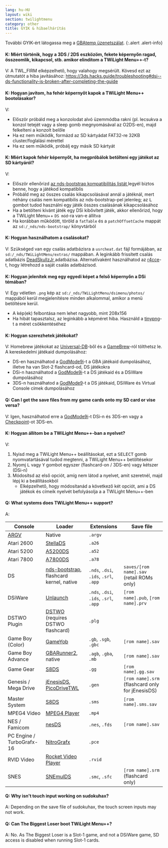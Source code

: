 ```yaml
---
lang: hu-HU
layout: wiki
section: twilightmenu
category: other
title: GYIK & hibaelhárítás
---
```


További GYIK-ért látogassa meg a [GBAtemp üzenetszálat](https://gbatemp.net/threads/ds-i-3ds-twilight-menu-gui-for-ds-i-games-and-ds-i-menu-replacement.472200/).
{:.alert .alert-info}

#### K: Miért történik, hogy a 3DS / 2DS eszközöm, fekete képernyőn ragad, összeomlik, kikapcsol, stb. amikor elindítom a TWiLight Menu++-t?
V: A TWL_FIRM elképzelhető, hogy valahogy megsérült. Kövesd ezt az útmutatót a hiba javításához: <https://3ds.hacks.guide/troubleshooting#dsi--ds-functionality-is-broken-after-completing-the-guide>

#### K: Hogyan javítom, ha fehér képernyőt kapok a TWiLight Menu++ bootolásakor?
V:
- Először próbáld meg a konzolodat alvó üzemmódba rakni (pl. lecsukva a konzol tetejét vagy a sleep gomb megnyomásával az O2DS-en), majd felkelteni a konzolt belőle
- Ha ez nem működik, formázd az SD kártyádat FAT32-re 32KB cluster/foglalási mérettel
- Ha ez sem működik, próbálj egy másik SD kártyát

#### K: Miért kapok fehér képernyőt, ha megpróbálok betölteni egy játékot az SD kártyáról?
V:
- Először ellenőrizd [az nds-bootstrap kompatibilitás listát ](https://docs.google.com/spreadsheets/d/1LRTkXOUXraTMjg1eedz_f7b5jiuyMv2x6e_jY_nyHSc/htmlview#gid=0) legyél biztos benne, hogy a játékod kompatiblis
- Próbáld meg az összes csalás kikapcsolásával annál a játéknál, mert néhány csalás nem kompatibilis az nds-bootstrap-pel jelenleg; az <kbd class="l">L</kbd> gombot tudod használni egy játék összes csalásának kikapcsolásához
- Ha a betölteni kívánt játék egy DSi kibővített játék, akkor ellenőrizd, hogy a TWiLight Menu++ `DS mód`-ra van-e állítva
- Ha korábban működött, töröld a `fatTable` és a `patchOffsetCache` mappát az `sd:/_nds/nds-bootstrap/` könyvtárból

#### K: Hogyan használhatom a csalásokat?
V: Szükséged van egy csalás adatbázisra a `usrcheat.dat` fájl formájában, az `sd:/_nds/TWiLightMenu/extras/` mappában. A leginkább frissített csalás adatbázis [DeadSkullzJr ](https://gbatemp.net/threads/deadskullzjrs-flashcart-cheat-databases.488711/) adatbázisa. Alternatívaként használhatod az [r4cce](http://hp.vector.co.jp/authors/VA013928/soft_en.html)-t, hogy létrehozd a saját csalás adatbázisod.

#### K: Hogyan jelenítek meg egy egyedi képet a felső képernyőn a DSi témában?
V: Egy véletlen `.png` kép az `sd:/_nds/TWiLightMenu/dsimenu/photos/` mappából kerül megjelenítésre minden alkalommal, amikor a menü betöltésre kerül.

- A kép(ek) felbontása nem lehet nagyobb, mint 208x156
- Ha hibát tapasztalsz, az leginkább a képméret hiba. Használd a [tinypng](https://tinypng.com)-t a méret csökkentéséhez

#### K: Hogyan szerezhetek játékokat?
V: Homebrew játékokat az [Universal-DB](https://db.universal-team.net/ds)-ből és a [GameBrew](https://www.gamebrew.org/wiki/List_of_DS_homebrew_applications)-ról tölthetsz le. A kereskedelmi játékaid dumpolásához:
- DS-en használhatod a [GodMode9i](https://github.com/DS-Homebrew/GodMode9i/releases)-t a GBA játékaid dumpolásához, illetve ha van Slot-2 flashcard-od, DS játékokra
- DSi-n használhatod a [GodMode9i](https://github.com/DS-Homebrew/GodMode9i/releases)-t a DS játékaid és a DSiWare dumpolásához
- 3DS-n használhatod a [GodMode9](https://github.com/d0k3/GodMode9/releases)-t a DS játékaid, DSiWare és Virtual Console címek dumpolásához

#### Q: Can I get the save files from my game cards onto my SD card or vise versa?
V: Igen, használhatod erre a [GodMode9i](https://github.com/DS-Homebrew/GodMode9i/releases)-t DSi-n és 3DS-en vagy a [Checkpoint](https://github.com/FlagBrew/Checkpoint/releases)-ot 3DS-en.

#### K: Hogyan állítom be a TWiLight Menu++-ban a nyelvet?
V:
1. Nyisd meg a TWiLight Menu++ beállításokat, ezt a <kbd>SELECT</kbd> gomb nyomvatartásával tudod megtenni, a TWiLight Menu++ betöltésekor
1. Nyomj <kbd class="l">L</kbd> vagy <kbd class="face">Y</kbd> gombot egyszer (flashcard-on / 3DS-en) vagy kétszer (DSi-n)
1. Módosítsd az első opciót, amíg nem látod a nyelvet, amit szeretnél, majd lépj ki a beállításokból
   - Elképzelhető, hogy módosítanád a következő két opciót, ami a DS játékok és címeik nyelvét befolyásolja a a TWiLight Menu++-ben

#### Q: What systems does TWiLight Menu++ support?

A:

| Console                   | Loader                                           | Extensions                             | Save file                                                |
| ------------------------- | ------------------------------------------------ | -------------------------------------- | -------------------------------------------------------- |
| [ARGV][nds-hb-menu-argv]  | Native                                           | `.argv`                                |                                                          |
| Atari 2600                | [StellaDS][stellads]                             | `.a26`                                 |                                                          |
| Atari 5200                | [A5200DS][a5200ds]                               | `.a52`                                 |                                                          |
| Atari 7800                | [A7800DS][a7800ds]                               | `.a78`                                 |                                                          |
| DS                        | [nds-bootstrap][ndsbs], flashcard kernel, native | `.nds`, `.dsi`, `.ids`, `.srl`, `.app` | `saves/[rom name].sav`<br>(retail ROMs only)       |
| DSiWare                   | [Unlaunch][unlaunch]                             | `.nds`, `.dsi`, `.ids`, `.srl`, `.app` | `[rom name].pub`, `[rom name].prv`                       |
| DSTWO Plugin              | [DSTWO][dstwo] (requires DSTWO flashcard)        | `.plg`                                 |                                                          |
| Game Boy (Color)          | [GameYob][gameyob]                               | `.gb`, `.sgb`, `.gbc`                  | `[rom name].sav`                                         |
| Game Boy Advance          | [GBARunner2][gbarunner2], native                 | `.agb`, `.gba`, `.mb`                  | `[rom name].sav`                                         |
| Game Gear                 | [S8DS][s8ds]                                     | `.gg`                                  | `[rom name].gg.sav`                                      |
| Genesis / Mega Drive      | [jEnesisDS][jenesis], [PicoDriveTWL][pdtwl]      | `.gen`                                 | `[rom name].srm`<br>(flashcard only for jEnesisDS) |
| Master System             | [S8DS][s8ds]                                     | `.sms`                                 | `[rom name].sms.sav`                                     |
| MPEG4 Video               | [MPEG4 Player][mpeg4player]                      | `.mp4`                                 |                                                          |
| NES / Famicom             | [nesDS][nesds]                                   | `.nes`, `.fds`                         | `[rom name].sav`                                         |
| PC Engine / TurboGrafx-16 | [NitroGrafx][nitrografx]                         | `.pce`                                 |                                                          |
| RVID Video                | [Rocket Video Player][rvidplayer]                | `.rvid`                                |                                                          |
| SNES                      | [SNEmulDS][snemulds]                             | `.smc`, `.sfc`                         | `[rom name].srm`<br>(flashcard only)               |


#### Q: Why isn't touch input working on sudokuhax?
A: Depending on the save file of sudokuhax, the touch screen inputs may not work.

#### Q: Can The Biggest Loser boot TWiLight Menu++?
A: No. As The Biggest Loser is a Slot-1 game, and not a DSiWare game, SD access is disabled when running Slot-1 cards.

[a5200ds]: https://github.com/wavemotion-dave/A5200DS
[a7800ds]: https://github.com/wavemotion-dave/A7800DS
[dstwo]: http://eng.supercard.sc
[gameyob]: https://github.com/Drenn1/GameYob
[gbarunner2]: https://github.com/Gericom/GBARunner2
[jenesis]: https://www.gamebrew.org/wiki/JEnesisDS
[mpeg4player]: https://gbatemp.net/threads/544095
[ndsbs]: https://github.com/DS-Homebrew/nds-bootstrap
[nds-hb-menu-argv]: https://github.com/devkitPro/nds-hb-menu#passing-arguments
[nesds]: https://github.com/DS-Homebrew/NesDS
[nitrografx]: https://www.gamebrew.org/wiki/NitroGrafx
[pdtwl]: https://github.com/DS-Homebrew/PicoDriveTWL
[rvidplayer]: https://gbatemp.net/threads/539163
[s8ds]: https://www.gamebrew.org/wiki/S8DS
[snemulds]: https://www.gamebrew.org/wiki/SNEmulDS
[stellads]: https://github.com/wavemotion-dave/StellaDS
[unlaunch]: https://problemkaputt.de/unlaunch.htm
